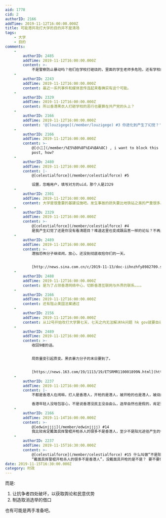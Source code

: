 ```yaml
---
aid: 1778
cid: 2
authorID: 2166
addTime: 2019-11-12T16:00:00.000Z
title: 可能港共攻打大学的目的并不是清场
tags:
    - 大学
    - 目的
comments:
    -
        authorID: 2485
        addTime: 2019-11-12T16:00:00.000Z
        content: >-
            不是警察防止暴动吗？他们在学校打砸烧的，里面的学生老师多危险，还有学校的财产也被破坏，听说变电箱被损坏，实验室冰箱里的实验品怎么办，说不定好几个月的研究要重头再来。。
    -
        authorID: 2243
        addTime: 2019-11-12T16:00:00.000Z
        content: 最近一系列事件和媒体宣传连起来看确实有这个可能。
    -
        authorID: 2329
        addTime: 2019-11-12T16:00:00.000Z
        content: 所以香港黑衣人打砸学校的恶行也要算在共产党的头上？
    -
        authorID: 2166
        addTime: 2019-11-12T16:00:00.000Z
        content: '@[louzigege](/member/louzigege) #3 你进化到产生了幻觉？'
    -
        authorID: 2166
        addTime: 2019-11-12T16:00:00.000Z
        content: >-
            @[小二](/member/%E5%B0%8F%E4%BA%8C) , i want to block this guy in my
            post, how?
    -
        authorID: 2480
        addTime: 2019-11-12T16:00:00.000Z
        content: |-
            @[celestialforce](/member/celestialforce) #5

            设置，忽略用户，填写对方的uid，那个人是2329
    -
        authorID: 2301
        addTime: 2019-11-12T16:00:00.000Z
        content: 大学是很重要的基建设施吧。发生事故的损失要比地铁站之类的严重很多。
    -
        authorID: 2329
        addTime: 2019-11-12T16:00:00.000Z
        content: >-
            @[celestialforce](/member/celestialforce) #4
            是我产生幻觉了还是你没有看清题目？难道这里也变成跟品葱一样的论坛？不再是自由谈论的地方了？
    -
        authorID: 2489
        addTime: 2019-11-12T16:00:00.000Z
        content: >-
            港独恐怖分子继续闹，放心，还没到彻底收拾你们的一天。


            [http://news.sina.com.cn/c/2019-11-13/doc-iihnzhfy8982709.shtml](https://news.sina.com.cn/c/2019-11-13/doc-iihnzhfy8982709.shtml)
    -
        authorID: 2488
        addTime: 2019-11-12T16:00:00.000Z
        content: 是为了占领香港网络中心，切断香港互联网与外界的联系。。。。
    -
        authorID: 2166
        addTime: 2019-11-12T16:00:00.000Z
        content: 还有阻止美国法案通过
    -
        authorID: 2156
        addTime: 2019-11-12T16:00:00.000Z
        content: 从12号开始攻打大学算七天，七天之内无法解决hk问题 hk gov就要自动下台
    -
        authorID: 2489
        addTime: 2019-11-12T16:00:00.000Z
        content: >-
            收回9楼的话。


            局势量变引起质变。黑衣暴力分子的末日要到了。


            [https://news.163.com/19/1113/19/ETSRMR110001899N.html](https://news.163.com/19/1113/19/ETSRMR110001899N.html)
    -
        authorID: 2237
        addTime: 2019-11-12T16:00:00.000Z
        content: |-
            不都是香港人在闹嘛，打人是香港人，开枪的是港人，被开枪的也是港人，被烧的是港人，烧人的大概率也是港人， 攻打大学的也是港人啊；

            香港年轻人没啥包容心，不是说香港没民主没自由么，选举自然也是假的，肯定要破坏啊。
    -
        authorID: 2166
        addTime: 2019-11-14T16:00:00.000Z
        content: >-
            @[edwinjjjj](/member/edwinjjjj) #14
            我比较肯定戴面具挥警棍开枪杀人的很多不是香港人，至少不是阳光途径产生的香港人。
    -
        authorID: 2237
        addTime: 2019-11-15T16:30:00.000Z
        content: >-
            @[celestialforce](/member/celestialforce) #15 什么叫做“不是阳光途径产生的香港人”；
            “戴面具挥警棍开枪杀人的很多不是香港人”，没戴面具开枪的是不是？ 要不要你都鉴定一下。
date: 2019-11-15T16:30:00.000Z
category: 时政
---
```


而是:

1.  让抗争者四处破坏，以获取舆论和民意优势
2.  制造取消选举的借口

也有可能是两手准备吧。
